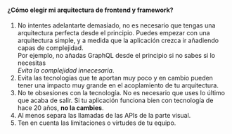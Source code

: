 #### ¿Cómo elegir mi arquitectura de frontend y framework?

1.  No intentes adelantarte demasiado, no es necesario que tengas una arquitectura perfecta desde el principio. Puedes empezar con una arquitectura simple, y a medida que la aplicación crezca ir añadiendo capas de complejidad.  
    Por ejemplo, no añadas GraphQL desde el principio si no sabes si lo necesitas  
    _Evita la complejidad innecesaria_.
2.  Evita las tecnologías que te aportan muy poco y en cambio pueden tener una impacto muy grande en el acoplamiento de tu arquitectura.
3.  No te obsesiones con la tecnología. No es necesario que uses lo último que acaba de salir. Si tu aplicación funciona bien con tecnología de hace 20 años, **no la cambies**.
4.  Al menos separa las llamadas de las APIs de la parte visual.
5.  Ten en cuenta las limitaciones o virtudes de tu equipo.